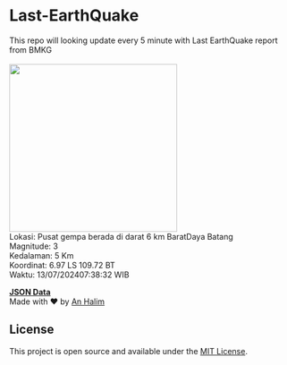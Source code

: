 # Last-EarthQuake
This repo will looking update every 5 minute with Last EarthQuake report from BMKG
<br>
<br>
<img src="https://static.bmkg.go.id/20240713073832.mmi.jpg" width="300"/>
<br>
Lokasi: Pusat gempa berada di darat 6 km BaratDaya Batang <br>
Magnitude: 3 <br>
Kedalaman: 5 Km <br>
Koordinat: 6.97 LS 109.72 BT <br>
Waktu: 13/07/202407:38:32 WIB <br>

<a href="./data/data.json">**JSON Data**</a>
<br>
Made with ❤️ by <a href="https://github.com/an-halim">An Halim</a>
## License

This project is open source and available under the [MIT License](LICENSE).
